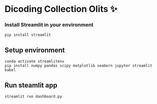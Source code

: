 # Dicoding Collection Olits ✨


### Install Streamlit in your environment
```
pip install streamlit
```
## Setup environment
```
conda activate streamlitenv
pip install numpy pandas scipy matplotlib seaborn jupyter streamlit babel
```
## Run steamlit app
```
streamlit run dashboard.py
```
